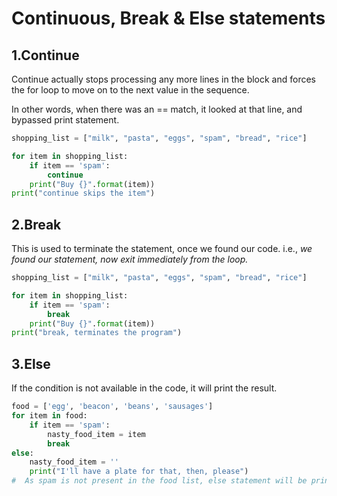 # Continuous, Break & Else statements

## 1.Continue
Continue actually stops processing any more lines
in the block and forces the for loop to move on to the next value in the
sequence.

In other words, when there was an == match, it looked at that line,
and bypassed print statement.

```python
shopping_list = ["milk", "pasta", "eggs", "spam", "bread", "rice"]

for item in shopping_list:
	if item == 'spam':
		continue
	print("Buy {}".format(item))
print("continue skips the item")
```
## 2.Break
This is used to terminate the statement, once we found our code. i.e., _we found our statement, now exit immediately from the loop._
```python
shopping_list = ["milk", "pasta", "eggs", "spam", "bread", "rice"]

for item in shopping_list:
	if item == 'spam':
		break
	print("Buy {}".format(item))
print("break, terminates the program")
```
## 3.Else
If the condition is not available in the code, it will print the result.
```python
food = ['egg', 'beacon', 'beans', 'sausages']
for item in food:
	if item == 'spam':
		nasty_food_item = item
		break
else:
	nasty_food_item = ''
	print("I'll have a plate for that, then, please")
#  As spam is not present in the food list, else statement will be printed. 
```